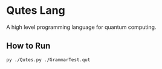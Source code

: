 # Qutes Lang
A high level programming language for quantum computing.

## How to Run
```bash
py ./Qutes.py ./GrammarTest.qut
```